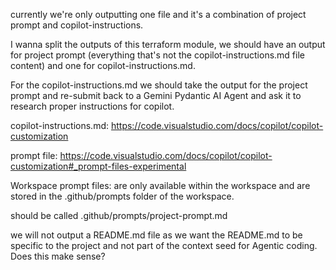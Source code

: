 currently we're only outputting one file and it's a combination of project prompt and copilot-instructions.

I wanna split the outputs of this terraform module, we should have an output for project prompt (everything that's not the copilot-instructions.md file content) and one for copilot-instructions.md.

For the copilot-instructions.md we should take the output for the project prompt and re-submit back to a Gemini Pydantic AI Agent 
and ask it to research proper instructions for copilot. 

copilot-instructions.md: https://code.visualstudio.com/docs/copilot/copilot-customization

prompt file: https://code.visualstudio.com/docs/copilot/copilot-customization#_prompt-files-experimental

Workspace prompt files: are only available within the workspace and are stored in the .github/prompts folder of the workspace.

should be called .github/prompts/project-prompt.md

we will not output a README.md file as we want the README.md to be specific to the project and not part of the context seed for Agentic coding.
Does this make sense?